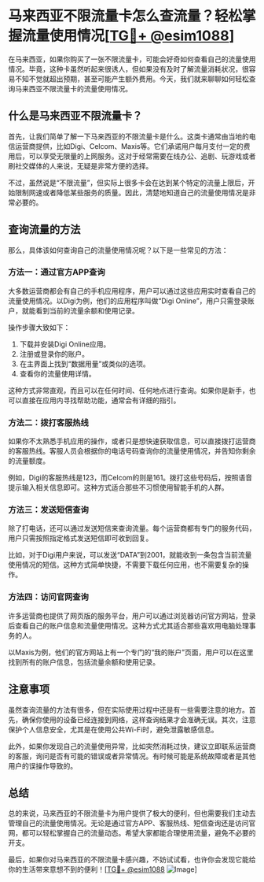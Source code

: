 # 马来西亚不限流量卡怎么查流量？轻松掌握流量使用情况[[TG💪+ @esim1088](https://t.me/s/esim1088)]

在马来西亚，如果你购买了一张不限流量卡，可能会好奇如何查看自己的流量使用情况。毕竟，这种卡虽然听起来很诱人，但如果没有及时了解流量消耗状况，很容易不知不觉就超出预期，甚至可能产生额外费用。今天，我们就来聊聊如何轻松查询马来西亚不限流量卡的流量使用情况。

## 什么是马来西亚不限流量卡？

首先，让我们简单了解一下马来西亚的不限流量卡是什么。这类卡通常由当地的电信运营商提供，比如Digi、Celcom、Maxis等。它们承诺用户每月支付一定的费用后，可以享受无限量的上网服务。这对于经常需要在线办公、追剧、玩游戏或者刷社交媒体的人来说，无疑是非常方便的选择。

不过，虽然说是“不限流量”，但实际上很多卡会在达到某个特定的流量上限后，开始限制网速或者降低某些服务的质量。因此，清楚地知道自己的流量使用情况是非常必要的。

## 查询流量的方法

那么，具体该如何查询自己的流量使用情况呢？以下是一些常见的方法：

### 方法一：通过官方APP查询

大多数运营商都会有自己的手机应用程序，用户可以通过这些应用实时查看自己的流量使用情况。以Digi为例，他们的应用程序叫做“Digi Online”，用户只需登录账户，就能看到当前的流量余额和使用记录。

操作步骤大致如下：
1. 下载并安装Digi Online应用。
2. 注册或登录你的账户。
3. 在主界面上找到“数据用量”或类似的选项。
4. 查看你的流量使用详情。

这种方式非常直观，而且可以在任何时间、任何地点进行查询。如果你是新手，也可以直接在应用内寻找帮助功能，通常会有详细的指引。

### 方法二：拨打客服热线

如果你不太熟悉手机应用的操作，或者只是想快速获取信息，可以直接拨打运营商的客服热线。客服人员会根据你的电话号码查询你的流量使用情况，并告知你剩余的流量额度。

例如，Digi的客服热线是123，而Celcom的则是161。拨打这些号码后，按照语音提示输入相关信息即可。这种方式适合那些不习惯使用智能手机的人群。

### 方法三：发送短信查询

除了打电话，还可以通过发送短信来查询流量。每个运营商都有专门的服务代码，用户只需按照指定格式发送短信即可收到回复。

比如，对于Digi用户来说，可以发送“DATA”到2001，就能收到一条包含当前流量使用情况的短信。这种方式简单快捷，不需要下载任何应用，也不需要复杂的操作。

### 方法四：访问官网查询

许多运营商也提供了网页版的服务平台，用户可以通过浏览器访问官方网站，登录后查看自己的账户信息和流量使用情况。这种方式尤其适合那些喜欢用电脑处理事务的人。

以Maxis为例，他们的官方网站上有一个专门的“我的账户”页面，用户可以在这里找到所有的账户信息，包括流量余额和使用记录。

## 注意事项

虽然查询流量的方法有很多，但在实际使用过程中还是有一些需要注意的地方。首先，确保你使用的设备已经连接到网络，这样查询结果才会准确无误。其次，注意保护个人信息安全，尤其是在使用公共Wi-Fi时，避免泄露敏感信息。

此外，如果你发现自己的流量使用异常，比如突然消耗过快，建议立即联系运营商的客服，询问是否有可能的错误或者异常情况。有时候可能是系统故障或者是其他用户的误操作导致的。

## 总结

总的来说，马来西亚的不限流量卡为用户提供了极大的便利，但也需要我们主动去管理自己的流量使用情况。无论是通过官方APP、客服热线、短信查询还是访问官网，都可以轻松掌握自己的流量动态。希望大家都能合理使用流量，避免不必要的开支。

最后，如果你对马来西亚的不限流量卡感兴趣，不妨试试看，也许你会发现它能给你的生活带来意想不到的便利！[[TG💪+ @esim1088](https://t.me/s/esim1088) ![Image](https://i.postimg.cc/4NQfJmqS/Snipaste-2025-05-13-00-14-12.png)]
